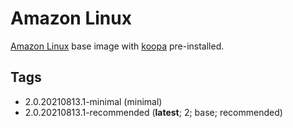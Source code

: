 # Amazon Linux

[Amazon Linux] base image with [koopa][] pre-installed.

## Tags

- 2.0.20210813.1-minimal (minimal)
- 2.0.20210813.1-recommended (**latest**; 2; base; recommended)

[amazon linux]: https://aws.amazon.com/amazon-linux-2/
[koopa]: https://koopa.acidgenomics.com/
